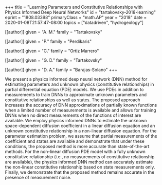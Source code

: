 +++
title        = "Learning Parameters and Constitutive Relationships with Physics Informed Deep Neural Networks"
id           = "tartakovsky-2018-learning"
eprint       = "1808.03398"
primaryClass = "math.AP"
year         = "2018"
date         = 2020-01-08T21:57:47-08:00
topics       = ["datadriven", "hydrogeology"]

[[author]]
	given = "A. M."
	family = "Tartakovsky"

[[author]]
	given = "P."
	family = "Perdikaris"

[[author]]
	given = "C."
	family = "Ortiz Marrero"
	
[[author]]
	given = "G. D."
	family = "Tartakovsky"
	
[[author]]
	given = "D. A."
	family = "Barajas-Solano"
+++

We present a physics informed deep neural network (DNN) method for estimating parameters and unknown physics (constitutive relationships) in partial differential equation (PDE) models. We use PDEs in addition to measurements to train DNNs to approximate unknown parameters and constitutive relationships as well as states. The proposed approach increases the accuracy of DNN approximations of partially known functions when a limited number of measurements is available and allows for training DNNs when no direct measurements of the functions of interest are available. We employ physics informed DNNs to estimate the unknown space-dependent diffusion coefficient in a linear diffusion equation and an unknown constitutive relationship in a non-linear diffusion equation. For the parameter estimation problem, we assume that partial measurements of the coefficient and states are available and demonstrate that under these conditions, the proposed method is more accurate than state-of-the-art methods. For the non-linear diffusion PDE model with a fully unknown constitutive relationship (i.e., no measurements of constitutive relationship are available), the physics informed DNN method can accurately estimate the non-linear constitutive relationship based on state measurements only. Finally, we demonstrate that the proposed method remains accurate in the presence of measurement noise.
